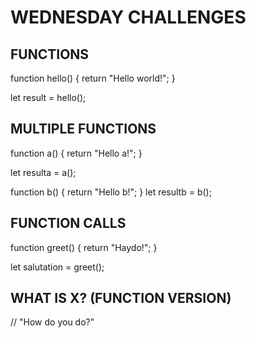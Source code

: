 # WEDNESDAY CHALLENGES

## FUNCTIONS

function hello() {
return "Hello world!";
}

let result = hello(); 

## MULTIPLE FUNCTIONS

function a() {
return "Hello a!";
}

let resulta = a();

function b() {
return "Hello b!";
}
let resultb = b();

## FUNCTION CALLS

function greet() { 
return "Haydo!";
}

let salutation = greet();

## WHAT IS X? (FUNCTION VERSION)

// "How do you do?"
